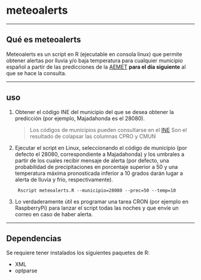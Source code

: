 # meteoalerts

----
## Qué es meteoalerts

Meteoalerts es un script en R (ejecutable en consola linux) que permite obtener alertas por lluvia y/o baja temperatura para cualquier municipio español a partir de las predicciones de la [AEMET](http://www.aemet.es/es/portada) **para el día siguiente** al que se hace la consulta.

----
## uso
1. Obtener el código INE del municipio del que se desea obtener la predicción (por ejemplo, Majadahonda es el 28080).

    > Los códigos de municipios pueden consultarse en el [INE](http://www.ine.es/daco/daco42/codmun/codmunmapa.htm) Son el resultado de colapsar las columnas CPRO y CMUN

2. Ejecutar el script en Linux, seleccionando el código de municipio (por defecto el 28080, correspondiente a Majadahonda) y los umbrales a partir de los cuales recibir mensaje de alerta (por defecto, una probabilidad de precipitaciones en porcentaje superior a 50 y una temperatura máxima pronosticada inferior a 10 grados darán lugar a alerta de lluvia y frío, respectivamente).

        Rscript meteoalerts.R --municipio=28080 --prec=50 --temp=10

3. Lo verdaderamente útil es programar una tarea CRON (por ejemplo en RaspberryPi) para lanzar el script todas las noches y que envíe un correo en caso de haber alerta.

----
## Dependencias
Se requiere tener instalados los siguientes paquetes de R:

- XML
- optparse
